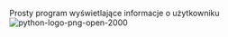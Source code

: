 Prosty program wyświetlające informacje o użytkowniku
![python-logo-png-open-2000](https://github.com/Shirote/podyplomowe/assets/148681557/e0d12323-41ef-4e1f-9f58-0bd91be6d0fb)

